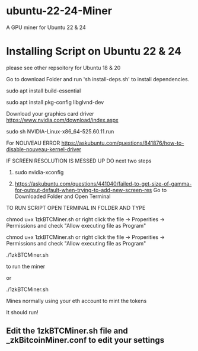 # ubuntu-22-24-Miner
A GPU miner for Ubuntu 22 &amp; 24
# Installing Script on Ubuntu 22 & 24 
please see other repsoitory for Ubuntu 18 & 20

Go to download Folder and
run 'sh install-deps.sh' to install dependencies.

sudo apt install build-essential

sudo apt install pkg-config libglvnd-dev

Download your graphics card driver
https://www.nvidia.com/download/index.aspx

sudo sh NVIDIA-Linux-x86_64-525.60.11.run

For NOUVEAU ERROR
https://askubuntu.com/questions/841876/how-to-disable-nouveau-kernel-driver


IF SCREEN RESOLUTION IS MESSED UP DO next two steps
1) sudo nvidia-xconfig

2) https://askubuntu.com/questions/441040/failed-to-get-size-of-gamma-for-output-default-when-trying-to-add-new-screen-res
Go to Downloaded Folder and Open Terminal


TO RUN SCRIPT OPEN TERMINAL IN FOLDER AND TYPE

chmod u+x 1zkBTCMiner.sh  or right click the file -> Properities -> Permissions and check "Allow executing file as Program"



chmod u+x 1zkBTCMiner.sh or right click the file -> Properities -> Permissions and check "Allow executing file as Program"

./1zkBTCMiner.sh

to run the miner

or

./1zkBTCMiner.sh

Mines normally using your eth account to mint the tokens

It should run!

<h2>Edit the 1zkBTCMiner.sh file and _zkBitcoinMiner.conf to edit your settings</h2>

